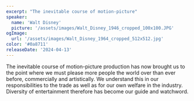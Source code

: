 ```yaml
---
excerpt: "The inevitable course of motion-picture"
speaker:
  name: 'Walt Disney'
  picture: '/assets/images/Walt_Disney_1946_cropped_100x100.JPG'
ogImage:
  url: '/assets/images/Walt_Disney_1964_cropped_512x512.jpg'
color: '#0a8711'
releaseDate: '2024-04-13'
---
```

The inevitable course of motion-picture production has now brought us to the point where we must please more people the world over than ever before, commercially and artistically. We understand this in our responsibilities to the trade as well as for our own welfare in the industry. Diversity of entertainment therefore has become our guide and watchword.

